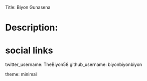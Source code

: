 Title: Biyon Gunasena
# Description:  
# social links
twitter_username: TheBiyon58 
github_username:  biyonbiyonbiyon 

theme: minimal
